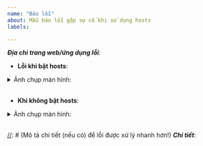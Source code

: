 ```yaml
---
name: "Báo lỗi"
about: Mẫu báo lỗi gặp sự cố khi sử dụng hosts
labels: 

---
```


[//]: # (***Vui lòng nhập thông tin phía dưới dòng có dấu "[//]:" các dòng này sẽ bị ẩn khi đăng bài. Xin cám ơn!)

***Địa chỉ trang web/ứng dụng lỗi***:

* **Lỗi khi bật hosts**: 

[//]: # (Thay thế %screenshot_url% bên dưới với địa chỉ hình ảnh báo lỗi. Ngoài ra, bạn có thể dán trực tiếp ảnh từ clipboard, chúng sẽ tự động được thêm vào.)

<details><summary>Ảnh chụp màn hình:</summary>

![image](%screenshot_url%)
</details><br/>

* **Khi không bật hosts**: 

[//]: # (Thay thế %screenshot_url% bên dưới với địa chỉ hình ảnh khi không sử dụng hosts. Nếu cần, hãy cung cấp ảnh chụp màn hình bên dưới, giống như trên)

<details><summary>Ảnh chụp màn hình:</summary>

![image](%url_of_screenshot%)
</details><br/>

[//]: # (Mô tả chi tiết (nếu có) để lỗi được xử lý nhanh hơn!)
***Chi tiết***:
